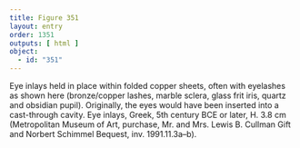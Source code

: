```yaml
---
title: Figure 351
layout: entry
order: 1351
outputs: [ html ]
object:
  - id: "351"
---
```


Eye inlays held in place within folded copper sheets, often with eyelashes as shown here (bronze/copper lashes, marble sclera, glass frit iris, quartz and obsidian pupil). Originally, the eyes would have been inserted into a cast-through cavity. Eye inlays, Greek, 5th century BCE or later, H. 3.8 cm (Metropolitan Museum of Art, purchase, Mr. and Mrs. Lewis B. Cullman Gift and Norbert Schimmel Bequest, inv. 1991.11.3a–b).
